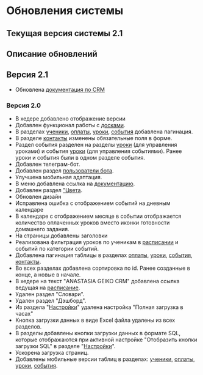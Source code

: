 # Обновления системы

## Текущая версия системы 2.1

## Описание обновлений

## Версия 2.1
- Обновлена [документация по CRM](https://docs.anastasia-geiko.ru/)

### Версия 2.0

- В хедере добавлено отображение версии
- Добавлен функционал работы с [досками](/docs/board.html).
- В разделах [ученики](/docs/student.html), [оплаты](/docs/payment.html), [уроки](/docs/lesson.html), [события](/docs/event.html) добавлена пагинация.
- В разделе [контакты](/docs/contact.html) изменены обязательные поля в форме.
- Раздел события разделен на разделы [уроки](/docs/lesson.html) (для управления уроками) и события [уроки](/docs/event.html) (для управления событиями). Ранее уроки и события были в одном разделе события.
- Добавлен телеграм-бот.
- Добавлен раздел [пользователи бота](/docs/telegram.html).
- Улучшена мобильная адаптация.
- В меню добавлена ссылка на [документацию](https://docs.anastasiageiko.ru).
- Добавлен раздел ["Цвета](/docs/color.html).
- Обновлен дизайн
- Исправлена ошибка с отображением событий на дневным календаре
- В календаре с отображением месяце в событии отображается количество оплаченных уроков вместо иконки готовности домашнего задания.
- На страницы добавлены заголовки
- Реализована фильтрация уроков по ученикам в [расписании](/docs/event-calendar.html) и событий по категории событий.
- Добавлена пагинация таблицы в разделах [оплаты](/docs/payment.html), [уроки](/docs/lesson.html), [события](/docs/event.html), [контакты](/docs/contact.html).
- Во всех разделах добавлена сортировка по id. Ранее созданные в конце, а новые в начале.
- В хедере на текст "ANASTASIA GEIKO CRM" добавлена ссылка ведущая на [расписание](/docs/event-calendar.html).
- Удален раздел "Словари".
- Удален раздел "Дэшборд".
- Из раздела "[Настройки](/docs/settings.html)" удалена настройка "Полная загрузка в часах"
- Кнопка загрузки данных в виде Excel файла удалены из всех разделов.
- В разделы добавлены кнопки загрузки данных в формате SQL, которые отображаются при активной настройке "Отобразить кнопки загрузки SQL" в разделе "[Настройки](/docs/settings.html)".
- Ускорена загрузка страниц.
- Добавлены мобильные версии таблиц в разделах: [ученики](/docs/student.html), [оплаты](/docs/payment.html), [уроки](/docs/lesson.html), [события](/docs/event.html).